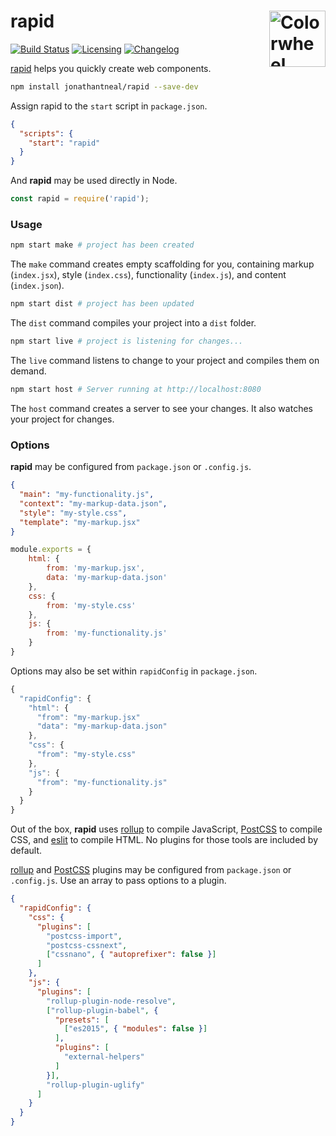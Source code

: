 # rapid [<img src="https://upload.wikimedia.org/wikipedia/commons/9/99/Unofficial_JavaScript_logo_2.svg" alt="Colorwheel" width="90" height="90" align="right">][rapid]

[![Build Status][cli-img]][cli-url]
[![Licensing][lic-img]][lic-url]
[![Changelog][log-img]][log-url]

[rapid] helps you quickly create web components.

```sh
npm install jonathantneal/rapid --save-dev
```

Assign rapid to the `start` script in `package.json`.

```json
{
  "scripts": {
    "start": "rapid"
  }
}
```

And **rapid** may be used directly in Node.

```js
const rapid = require('rapid');
```

### Usage

```sh
npm start make # project has been created
```

The `make` command creates empty scaffolding for you, containing markup (`index.jsx`), style (`index.css`), functionality (`index.js`), and content (`index.json`).

```sh
npm start dist # project has been updated
```

The `dist` command compiles your project into a `dist` folder.

```sh
npm start live # project is listening for changes...
```

The `live` command listens to change to your project and compiles them on demand.

```sh
npm start host # Server running at http://localhost:8080
```

The `host` command creates a server to see your changes. It also watches your project for changes.

### Options

**rapid** may be configured from `package.json` or `.config.js`.

```json
{
  "main": "my-functionality.js",
  "context": "my-markup-data.json",
  "style": "my-style.css",
  "template": "my-markup.jsx"
}
```

```js
module.exports = {
	html: {
		from: 'my-markup.jsx',
		data: 'my-markup-data.json'
	},
	css: {
		from: 'my-style.css'
	},
	js: {
		from: 'my-functionality.js'
	}
}
```

Options may also be set within `rapidConfig` in `package.json`.

```js
{
  "rapidConfig": {
    "html": {
      "from": "my-markup.jsx"
      "data": "my-markup-data.json"
    },
    "css": {
      "from": "my-style.css"
    },
    "js": {
      "from": "my-functionality.js"
    }
  }
}
```

Out of the box, **rapid** uses [rollup] to compile JavaScript, [PostCSS] to compile CSS, and [eslit] to compile HTML. No plugins for those tools are included by default.

[rollup] and [PostCSS] plugins may be configured from `package.json` or `.config.js`. Use an array to pass options to a plugin.

```json
{
  "rapidConfig": {
    "css": {
      "plugins": [
        "postcss-import",
        "postcss-cssnext",
        ["cssnano", { "autoprefixer": false }]
      ]
    },
    "js": {
      "plugins": [
        "rollup-plugin-node-resolve",
        ["rollup-plugin-babel", {
          "presets": [
            ["es2015", { "modules": false }]
          ],
          "plugins": [
            "external-helpers"
          ]
        }],
        "rollup-plugin-uglify"
      ]
    }
  }
}
```

[rapid]: https://github.com/jonathantneal/rapid

[rollup]: http://rollupjs.org/
[PostCSS]: http://postcss.org/
[eslit]: https://github.com/jonathantneal/eslit
[template literals]: https://developer.mozilla.org/en-US/docs/Web/JavaScript/Reference/Template_literals

[npm-url]: https://www.npmjs.com/package/rapid
[npm-img]: https://img.shields.io/npm/v/rapid.svg
[cli-url]: https://travis-ci.org/jonathantneal/rapid
[cli-img]: https://img.shields.io/travis/jonathantneal/rapid.svg
[lic-url]: LICENSE.md
[lic-img]: https://img.shields.io/badge/license-CC0--1.0-blue.svg
[log-url]: CHANGELOG.md
[log-img]: https://img.shields.io/badge/changelog-md-blue.svg
[git-url]: https://gitter.im/jonathantneal/rapid
[git-img]: https://img.shields.io/badge/chat-gitter-blue.svg

